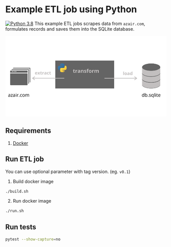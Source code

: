 # Example ETL job using Python
[![Python 3.8](https://img.shields.io/badge/python-3.8-blue.svg)](https://www.python.org/downloads/release/python-360/)
This example ETL jobs scrapes data from `azair.com`, formulates records and saves them into the SQLite database.

!["ETL"](./images/etl.png)

## Requirements

1. [Docker](https://www.docker.com/)


## Run ETL job
You can use optional parameter with tag version. (eg. `v0.1`)
1. Build docker image
```sh
./build.sh
```

2. Run docker image
```sh
./run.sh
```


## Run tests

```sh
pytest --show-capture=no 
```